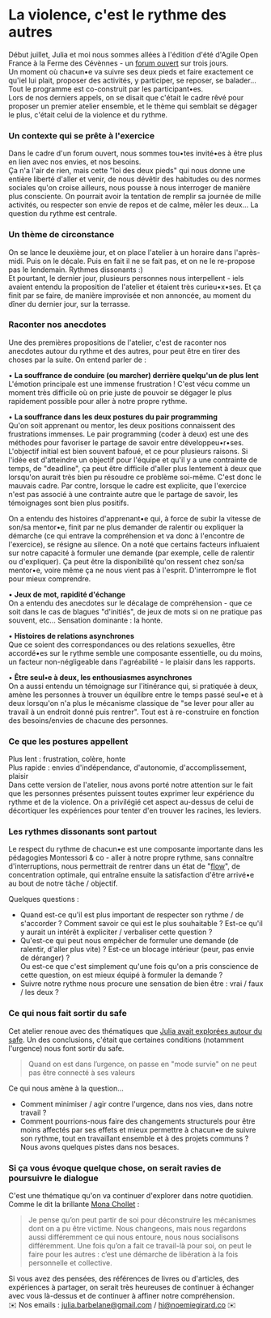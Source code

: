 # La violence, c'est le rythme des autres

Début juillet, Julia et moi nous sommes allées à l'édition d'été d'Agile Open France à la Ferme des Cévènnes - un [forum ouvert][] sur trois jours.  
Un moment où chacun•e va suivre ses deux pieds et faire exactement ce qu'iel lui plait, proposer des activités, y participer, se reposer, se balader... Tout le programme est co-construit par les participant•es.   
Lors de nos derniers appels, on se disait que c'était le cadre rêvé pour proposer un premier atelier ensemble, et le thème qui semblait se dégager le plus, c'était celui de la violence et du rythme.

### Un contexte qui se prête à l'exercice
Dans le cadre d'un forum ouvert, nous sommes tou•tes invité•es à être plus en lien avec nos envies, et nos besoins.  
Ça n'a l'air de rien, mais cette "loi des deux pieds" qui nous donne une entière liberté d'aller et venir, de nous dévêtir des habitudes ou des normes sociales qu'on croise ailleurs, nous pousse à nous interroger de manière plus consciente. 
On pourrait avoir la tentation de remplir sa journée de mille activités, ou respecter son envie de repos et de calme, mêler les deux... La question du rythme est centrale.  

### Un thème de circonstance
On se lance le deuxième jour, et on place l'atelier à un horaire dans l'après-midi. Puis on le décale. Puis en fait il ne se fait pas, et on ne le re-propose pas le lendemain. Rythmes dissonants :)  
Et pourtant, le dernier jour, plusieurs personnes nous interpellent - iels avaient entendu la proposition de l'atelier et étaient très curieu•x•ses. Et ça finit par se faire, de manière improvisée et non annoncée, au moment du dîner du dernier jour, sur la terrasse.

### Raconter nos anecdotes
Une des premières propositions de l'atelier, c'est de raconter nos anecdotes autour du rythme et des autres, pour peut être en tirer des choses par la suite.
On entend parler de :  

• **La souffrance de conduire (ou marcher) derrière quelqu'un de plus lent**  
L'émotion principale est une immense frustration ! C'est vécu comme un moment très difficile où on prie juste de pouvoir se dégager le plus rapidement possible pour aller à notre propre rythme.  

• **La souffrance dans les deux postures du pair programming**  
Qu'on soit apprenant ou mentor, les deux positions connaissent des frustrations immenses. Le pair programming (coder à deux) est une des méthodes pour favoriser le partage de savoir entre développeu•r•ses. L'objectif initial est bien souvent bafoué, et ce pour plusieurs raisons. Si l'idée est d'atteindre un objectif pour l'équipe et qu'il y a une contrainte de temps, de "deadline", ça peut être difficile d'aller plus lentement à deux que lorsqu'on aurait très bien pu résoudre ce problème soi-même.
C'est donc le mauvais cadre. Par contre, lorsque le cadre est explicite, que l'exercice n'est pas associé à une contrainte autre que le partage de savoir, les témoignages sont bien plus positifs.  

On a entendu des histoires d'apprenant•e qui, à force de subir la vitesse de son/sa mentor•e, finit par ne plus demander de ralentir ou expliquer la démarche (ce qui entrave la compréhension et va donc à l'encontre de l'exercice), se résigne au silence. 
On a noté que certains facteurs influaient sur notre capacité à formuler une demande (par exemple, celle de ralentir ou d'expliquer). Ça peut être la disponibilité qu'on ressent chez son/sa mentor•e, voire même ça ne nous vient pas à l'esprit. D'interrompre le flot pour mieux comprendre.

• **Jeux de mot, rapidité d'échange**  
On a entendu des anecdotes sur le décalage de compréhension - que ce soit dans le cas de blagues "d'initiés", de jeux de mots si on ne pratique pas souvent, etc... Sensation dominante : la honte.

• **Histoires de relations asynchrones**  
Que ce soient des correspondances ou des relations sexuelles, être accordé•es sur le rythme semble une composante essentielle, ou du moins, un facteur non-négligeable dans l'agréabilité - le plaisir dans les rapports. 

• **Être seul•e à deux, les enthousiasmes asynchrones**  
On a aussi entendu un témoignage sur l'itinérance qui, si pratiquée à deux, amène les personnes à trouver un équilibre entre le temps passé seul•e et à deux lorsqu'on n'a plus le mécanisme classique de "se lever pour aller au travail à un endroit donné puis rentrer". Tout est à re-construire en fonction des besoins/envies de chacune des personnes.

### Ce que les postures appellent
Plus lent : frustration, colère, honte  
Plus rapide : envies d'indépendance, d'autonomie, d'accomplissement, plaisir  
Dans cette version de l'atelier, nous avons porté notre attention sur le fait que les personnes présentes puissent toutes exprimer leur expérience du rythme et de la violence. On a privilégié cet aspect au-dessus de celui de décortiquer les expériences pour tenter d'en trouver les racines, les leviers.

### Les rythmes dissonants sont partout
Le respect du rythme de chacun•e est une composante importante dans les pédagogies Montessori & co - aller à notre propre rythme, sans connaître d'interruptions, nous permettrait de rentrer dans un état de "[flow][]", de concentration optimale, qui entraîne ensuite la satisfaction d'être arrivé•e au bout de notre tâche / objectif.

Quelques questions :  
- Quand est-ce qu'il est plus important de respecter son rythme / de s'accorder ? Comment savoir ce qui est le plus souhaitable ? Est-ce qu'il y aurait un intérêt à expliciter / verbaliser cette question ?  
- Qu'est-ce qui peut nous empêcher de formuler une demande (de ralentir, d'aller plus vite) ? Est-ce un blocage intérieur (peur, pas envie de déranger) ?   
Ou est-ce que c'est simplement qu'une fois qu'on a pris conscience de cette question, on est mieux équipé à formuler la demande ?  
- Suivre notre rythme nous procure une sensation de bien être : vrai / faux / les deux ?

### Ce qui nous fait sortir du safe
Cet atelier renoue avec des thématiques que [Julia avait explorées autour du safe](https://github.com/Julia-barbelane/des-conf-entre-meufs/blob/master/ressources/retour-d-exp%C3%A9rience-atelier-ju-truc-et-astuces-cadre-collaboration-safe.md). Un des conclusions, c'était que certaines conditions (notamment l'urgence) nous font sortir du safe. 
>Quand on est dans l’urgence, on passe en "mode survie" on ne peut pas être connecté à ses valeurs

Ce qui nous amène à la question...
- Comment minimiser / agir contre l'urgence, dans nos vies, dans notre travail ?  
- Comment pourrions-nous faire des changements structurels pour être moins affectés par ses effets et mieux permettre à chacun•e de suivre son rythme, tout en travaillant ensemble et à des projets communs ?  
Nous avons quelques pistes dans nos besaces. 
### Si ça vous évoque quelque chose, on serait ravies de poursuivre le dialogue
C'est une thématique qu'on va continuer d'explorer dans notre quotidien.  
Comme le dit la brillante [Mona Chollet](https://www.revue-ballast.fr/mona-chollet-construire-une-puissance-au-feminin/) : 
> Je pense qu’on peut partir de soi pour déconstruire les mécanismes dont on a pu être victime. Nous changeons, mais nous regardons aussi différemment ce qui nous entoure, nous nous socialisons différemment. Une fois qu’on a fait ce travail-là pour soi, on peut le faire pour les autres : c’est une démarche de libération à la fois personnelle et collective.

Si vous avez des pensées, des références de livres ou d'articles, des expériences à partager, on serait très heureuses de continuer à échanger avec vous là-dessus et de continuer à affiner notre compréhension.  
✉️ Nos emails : julia.barbelane@gmail.com / hi@noemiegirard.co ✉️

[forum ouvert]: https://fr.wikipedia.org/wiki/M%C3%A9thodologie_Forum_Ouvert
[flow]: https://fr.wikipedia.org/wiki/Flow_(psychologie)
